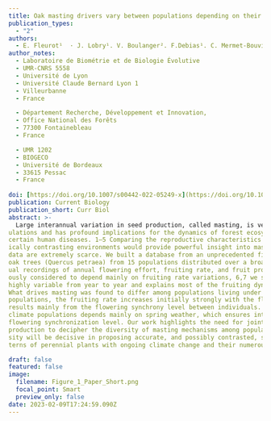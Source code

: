 ```yaml
---
title: Oak masting drivers vary between populations depending on their climatic environments
publication_types:
  - "2"
authors:
  - E. Fleurot¹  · J. Lobry¹. V. Boulanger². F.Debias¹. C. Mermet-Bouvier¹. T.Caignard³. S. Delzon³· M‑C. Bel‑Venner¹.  S. Venner¹ 
author_notes:
  - Laboratoire de Biométrie et de Biologie Évolutive
  - UMR‑CNRS 5558
  - Université de Lyon
  - Université Claude Bernard Lyon 1
  - Villeurbanne
  - France

  - Département Recherche, Développement et Innovation,
  - Office National des Forêts
  - 77300 Fontainebleau
  - France

  - UMR 1202
  - BIOGECO
  - Université de Bordeaux
  - 33615 Pessac
  - France
 
doi: [https://doi.org/10.1007/s00442-022-05249-x](https://doi.org/10.1016/j.cub.2023.01.034)
publication: Current Biology
publication_short: Curr Biol
abstract: >-
  Large interannual variation in seed production, called masting, is very common in wind-pollinated tree pop-
ulations and has profound implications for the dynamics of forest ecosystems and the epidemiology of
certain human diseases. 1–5 Comparing the reproductive characteristics of populations established in climat-
ically contrasting environments would provide powerful insight into masting mechanisms, but the required
data are extremely scarce. We built a database from an unprecedented fine-scale 8-year survey of 150 sessile
oak trees (Quercus petraea) from 15 populations distributed over a broad climatic gradient, including individ-
ual recordings of annual flowering effort, fruiting rate, and fruit production. Although oak masting was previ-
ously considered to depend mainly on fruiting rate variations, 6,7 we show that the female flowering effort is
highly variable from year to year and explains most of the fruiting dynamics in two-thirds of the populations.
What drives masting was found to differ among populations living under various climates. In soft-climate
populations, the fruiting rate increases initially strongly with the flowering effort, and the intensity of masting
results mainly from the flowering synchrony level between individuals. By contrast, the fruiting rate of harsh-
climate populations depends mainly on spring weather, which ensures intense masting regardless of the
flowering synchronization level. Our work highlights the need for jointly measuring flowering effort and fruit
production to decipher the diversity of masting mechanisms among populations. Accounting for such diver-
sity will be decisive in proposing accurate, and possibly contrasted, scenarios about future reproductive pat-
terns of perennial plants with ongoing climate change and their numerous cascading effects.

draft: false
featured: false
image:
  filename: Figure_1_Paper_Short.png
  focal_point: Smart
  preview_only: false
date: 2023-02-09T17:24:59.090Z
---
```

